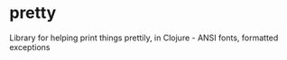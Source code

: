 pretty
======

Library for helping print things prettily, in Clojure - ANSI fonts, formatted exceptions
